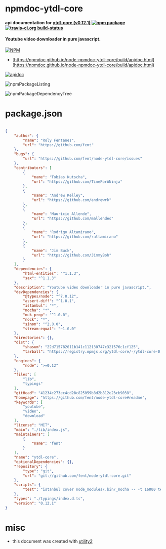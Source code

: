 # npmdoc-ytdl-core

#### api documentation for  [ytdl-core (v0.12.1)](https://github.com/fent/node-ytdl-core#readme)  [![npm package](https://img.shields.io/npm/v/npmdoc-ytdl-core.svg?style=flat-square)](https://www.npmjs.org/package/npmdoc-ytdl-core) [![travis-ci.org build-status](https://api.travis-ci.org/npmdoc/node-npmdoc-ytdl-core.svg)](https://travis-ci.org/npmdoc/node-npmdoc-ytdl-core)

#### Youtube video downloader in pure javascript.

[![NPM](https://nodei.co/npm/ytdl-core.png?downloads=true&downloadRank=true&stars=true)](https://www.npmjs.com/package/ytdl-core)

- [https://npmdoc.github.io/node-npmdoc-ytdl-core/build/apidoc.html](https://npmdoc.github.io/node-npmdoc-ytdl-core/build/apidoc.html)

[![apidoc](https://npmdoc.github.io/node-npmdoc-ytdl-core/build/screenCapture.buildCi.browser.%252Ftmp%252Fbuild%252Fapidoc.html.png)](https://npmdoc.github.io/node-npmdoc-ytdl-core/build/apidoc.html)

![npmPackageListing](https://npmdoc.github.io/node-npmdoc-ytdl-core/build/screenCapture.npmPackageListing.svg)

![npmPackageDependencyTree](https://npmdoc.github.io/node-npmdoc-ytdl-core/build/screenCapture.npmPackageDependencyTree.svg)



# package.json

```json

{
    "author": {
        "name": "Roly Fentanes",
        "url": "https://github.com/fent"
    },
    "bugs": {
        "url": "https://github.com/fent/node-ytdl-core/issues"
    },
    "contributors": [
        {
            "name": "Tobias Kutscha",
            "url": "https://github.com/TimeForANinja"
        },
        {
            "name": "Andrew Kelley",
            "url": "https://github.com/andrewrk"
        },
        {
            "name": "Mauricio Allende",
            "url": "https://github.com/mallendeo"
        },
        {
            "name": "Rodrigo Altamirano",
            "url": "https://github.com/raltamirano"
        },
        {
            "name": "Jim Buck",
            "url": "https://github.com/JimmyBoh"
        }
    ],
    "dependencies": {
        "html-entities": "^1.1.3",
        "sax": "^1.1.3"
    },
    "description": "Youtube video downloader in pure javascript.",
    "devDependencies": {
        "@types/node": "^7.0.12",
        "assert-diff": "^1.0.1",
        "istanbul": "*",
        "mocha": "*",
        "muk-prop": "^1.0.0",
        "nock": "*",
        "sinon": "^2.0.0",
        "stream-equal": "~1.0.0"
    },
    "directories": {},
    "dist": {
        "shasum": "22d715782011b141c112130747c321576c1cf125",
        "tarball": "https://registry.npmjs.org/ytdl-core/-/ytdl-core-0.12.1.tgz"
    },
    "engines": {
        "node": ">=0.12"
    },
    "files": [
        "lib",
        "typings"
    ],
    "gitHead": "41234c273ec4cd28c825059b8d2b812e23cb9038",
    "homepage": "https://github.com/fent/node-ytdl-core#readme",
    "keywords": [
        "youtube",
        "video",
        "download"
    ],
    "license": "MIT",
    "main": "./lib/index.js",
    "maintainers": [
        {
            "name": "fent"
        }
    ],
    "name": "ytdl-core",
    "optionalDependencies": {},
    "repository": {
        "type": "git",
        "url": "git://github.com/fent/node-ytdl-core.git"
    },
    "scripts": {
        "test": "istanbul cover node_modules/.bin/_mocha -- -t 16000 test/*-test.js"
    },
    "types": "./typings/index.d.ts",
    "version": "0.12.1"
}
```



# misc
- this document was created with [utility2](https://github.com/kaizhu256/node-utility2)
